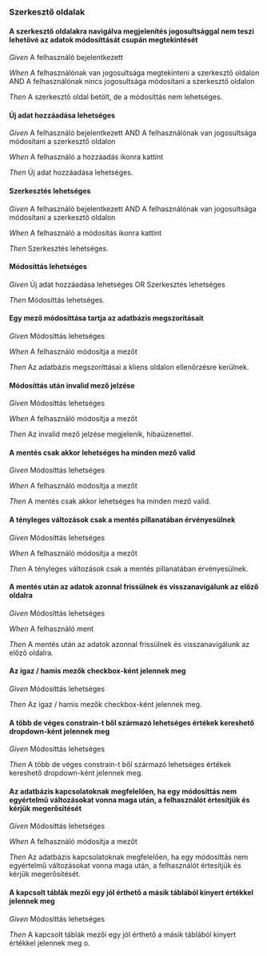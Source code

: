 ### Szerkesztő oldalak


#### A szerkesztő oldalakra navigálva megjelenítés jogosultsággal nem teszi lehetővé az adatok módosíttását csupán megtekintését

_Given_ A felhasználó bejelentkezett

_When_ A felhasználónak van jogosultsága megtekinteni a szerkesztő oldalon AND A felhasználónak nincs jogosultsága módosítani a szerkesztő oldalon

_Then_ A szerkesztő oldal betölt, de a módosíttás nem lehetséges.

#### Új adat hozzáadása lehetséges

_Given_ A felhasználó bejelentkezett AND A felhasználónak van jogosultsága módosítani a szerkesztő oldalon

_When_ A felhasználó a hozzáadás ikonra kattint

_Then_ Új adat hozzáadása lehetséges.

#### Szerkesztés lehetséges

_Given_ A felhasználó bejelentkezett AND A felhasználónak van jogosultsága módosítani a szerkesztő oldalon

_When_ A felhasználó a módosítás ikonra kattint

_Then_ Szerkesztés lehetséges.

#### Módosíttás lehetséges

_Given_ Új adat hozzáadása lehetséges OR Szerkesztés lehetséges

_Then_ Módosíttás lehetséges.

#### Egy mező módosíttása tartja az adatbázis megszorításait

_Given_ Módosíttás lehetséges

_When_ A felhasználó módosítja a mezőt

_Then_ Az adatbázis megszoríttásai a kliens oldalon ellenőrzésre kerülnek.

#### Módosíttás után invalid mező jelzése

_Given_ Módosíttás lehetséges

_When_ A felhasználó módosítja a mezőt

_Then_ Az invalid mező jelzése megjelenik, hibaüzenettel.

#### A mentés csak akkor lehetséges ha minden mező valid

_Given_ Módosíttás lehetséges

_When_ A felhasználó módosítja a mezőt

_Then_ A mentés csak akkor lehetséges ha minden mező valid.

#### A tényleges változások csak a mentés pillanatában érvényesülnek

_Given_ Módosíttás lehetséges

_When_ A felhasználó módosítja a mezőt

_Then_ A tényleges változások csak a mentés pillanatában érvényesülnek.

#### A mentés után az adatok azonnal frissülnek és visszanavigálunk az előző oldalra

_Given_ Módosíttás lehetséges

_When_ A felhasználó ment

_Then_ A mentés után az adatok azonnal frissülnek és visszanavigálunk az előző oldalra.

#### Az igaz / hamis mezők checkbox-ként jelennek meg

_Given_ Módosíttás lehetséges

_Then_ Az igaz / hamis mezők checkbox-ként jelennek meg.

#### A több de véges constrain-t ből származó lehetséges értékek kereshető dropdown-ként jelennek meg

_Given_ Módosíttás lehetséges

_Then_ A több de véges constrain-t ből származó lehetséges értékek kereshető dropdown-ként jelennek meg.

#### Az adatbázis kapcsolatoknak megfelelően, ha egy módosíttás nem egyértelmű változásokat vonna maga után, a felhasználót értesítjük és kérjük megerősítését

_Given_ Módosíttás lehetséges

_When_ A felhasználó módosítja a mezőt

_Then_ Az adatbázis kapcsolatoknak megfelelően, ha egy módosíttás nem egyértelmű változásokat vonna maga után, a felhasználót értesítjük és kérjük megerősítését.

#### A kapcsolt táblák mezői egy jól érthető a másik táblából kinyert értékkel jelennek meg

_Given_ Módosíttás lehetséges

_Then_ A kapcsolt táblák mezői egy jól érthető a másik táblából kinyert értékkel jelennek meg o.
